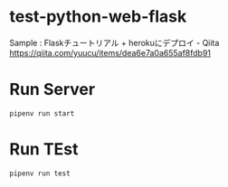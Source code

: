 # test-python-web-flask

Sample : Flaskチュートリアル + herokuにデプロイ - Qiita https://qiita.com/yuucu/items/dea6e7a0a655af8fdb91

# Run Server
`pipenv run start`

# Run TEst
`pipenv run test`